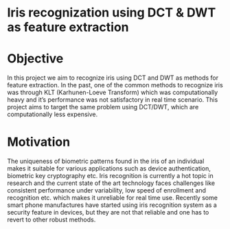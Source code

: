 # Iris recognization using DCT & DWT as feature extraction

# Objective
In this project we aim to recognize iris using DCT and DWT as methods for feature extraction. In the past, one of the common methods to recognize iris was through KLT (Karhunen-Loeve Transform) which was computationally heavy and it’s performance was not satisfactory in real time scenario. This project aims to target the same problem using
DCT/DWT, which are computationally less expensive.

# Motivation
The uniqueness of biometric patterns found in the iris of an individual makes it suitable for various applications such as device authentication, biometric key cryptography etc. Iris recognition is currently a hot topic in research and the current state of the art technology faces challenges like consistent performance under variability, low speed of enrollment and recognition etc. which makes it unreliable for real time use. Recently some smart phone manufactures have started using iris recognition system as a security feature in devices, but they are not that reliable and one has to revert to other robust methods.
